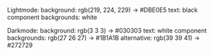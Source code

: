 
Lightmode:
background: rgb(219, 224, 229) -> #DBE0E5
text: black
component backgrounds: white

Darkmode:
background: rgb(3 3 3) -> #030303
text: white
component backgrounds: rgb(27 26 27) -> #1B1A1B
alternative: rgb(39 39 41) -> #272729
